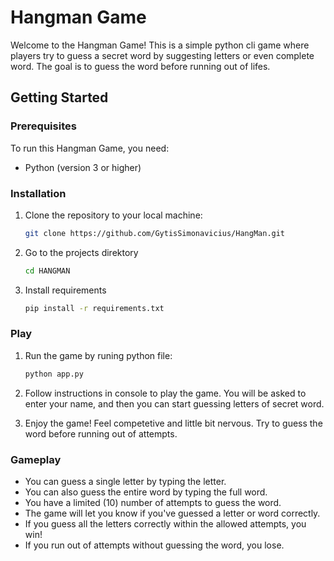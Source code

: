 # Hangman Game

Welcome to the Hangman Game! This is a simple python cli game where players try to guess a secret word by suggesting letters or even complete word. The goal is to guess the word before running out of lifes.

## Getting Started

### Prerequisites

To run this Hangman Game, you need:

- Python (version 3 or higher)

### Installation

1. Clone the repository to your local machine:

   ```bash
   git clone https://github.com/GytisSimonavicius/HangMan.git

2. Go to the projects direktory

   ```bash
   cd HANGMAN

3. Install requirements

   ```bash
   pip install -r requirements.txt


### Play

1. Run the game by runing python file:
   ```bash
   python app.py

1. Follow instructions in console to play the game. You will be asked to enter your name, and then you can start guessing letters of secret word.

2. Enjoy the game! Feel competetive and little bit nervous. Try to guess the word before running out of attempts.

### Gameplay

- You can guess a single letter by typing the letter.
- You can also guess the entire word by typing the full word.
- You have a limited (10) number of attempts to guess the word.
- The game will let you know if you've guessed a letter or word correctly.
- If you guess all the letters correctly within the allowed attempts, you win!
- If you run out of attempts without guessing the word, you lose.
